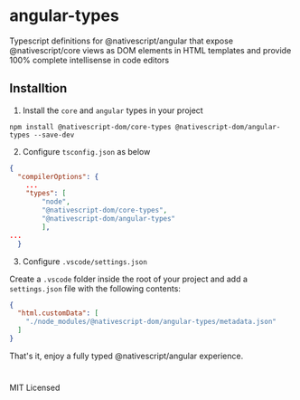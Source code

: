 # angular-types

Typescript definitions for @nativescript/angular that expose @nativescript/core views as DOM elements in HTML templates and provide 100% complete intellisense in code editors

## Installtion

1. Install the `core` and `angular` types in your project

```
npm install @nativescript-dom/core-types @nativescript-dom/angular-types --save-dev
```

2. Configure `tsconfig.json` as below

```json
{
  "compilerOptions": {
    ...
    "types": [
        "node",
        "@nativescript-dom/core-types",
        "@nativescript-dom/angular-types"
        ],
...
  }
```

3. Configure `.vscode/settings.json`

Create a `.vscode` folder inside the root of your project and add a `settings.json` file with the following contents:

```json
{
  "html.customData": [
    "./node_modules/@nativescript-dom/angular-types/metadata.json"
  ]
}
```

That's it, enjoy a fully typed @nativescript/angular experience.

#

MIT Licensed
